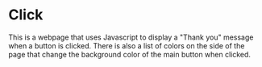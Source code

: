 Click
=====
This is a webpage that uses Javascript to display a "Thank you" message when a button is clicked. There is also a list of colors on the side of the page that change the background color of the main button when clicked.
